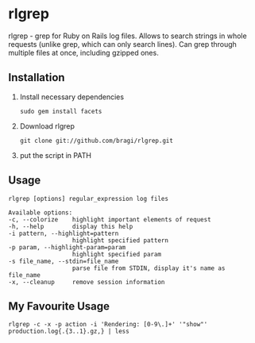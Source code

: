 rlgrep
======

rlgrep - grep for Ruby on Rails log files. Allows to search strings in whole requests (unlike grep, which can only search lines). Can grep through multiple files at once, including gzipped ones.

Installation
------------

1.  Install necessary dependencies

        sudo gem install facets
1.  Download rlgrep

        git clone git://github.com/bragi/rlgrep.git
1.  put the script in PATH

Usage
-----

    rlgrep [options] regular_expression log files

    Available options:
    -c, --colorize    highlight important elements of request
    -h, --help        display this help
    -i pattern, --highlight=pattern
                      highlight specified pattern
    -p param, --highlight-param=param
                      highlight specified param
    -s file_name, --stdin=file_name
                      parse file from STDIN, display it's name as file_name
    -x, --cleanup     remove session information

My Favourite Usage
------------------

    rlgrep -c -x -p action -i 'Rendering: [0-9\.]+' '"show"' production.log{.{3..1}.gz,} | less
